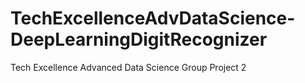 # TechExcellenceAdvDataScience-DeepLearningDigitRecognizer
Tech Excellence Advanced Data Science Group Project 2 
